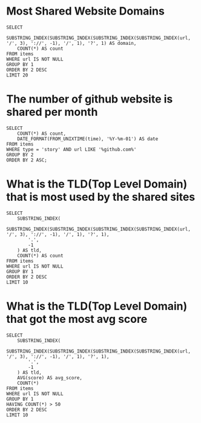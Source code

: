 # Most Shared Website Domains

```top_domain
SELECT
    SUBSTRING_INDEX(SUBSTRING_INDEX(SUBSTRING_INDEX(SUBSTRING_INDEX(url, '/', 3), '://', -1), '/', 1), '?', 1) AS domain,
    COUNT(*) AS count
FROM items
WHERE url IS NOT NULL
GROUP BY 1
ORDER BY 2 DESC
LIMIT 20
```

<DataTable
    data={top_domain} 
    rows=20
    rowNumbers=false
/>

# The number of github website is shared per month

```github_stories_per_month
SELECT
    COUNT(*) AS count,
    DATE_FORMAT(FROM_UNIXTIME(time), '%Y-%m-01') AS date
FROM items
WHERE type = 'story' AND url LIKE '%github.com%'
GROUP BY 2
ORDER BY 2 ASC;
```

<LineChart data = {github_stories_per_month} y=count x=date  />

# What is the TLD(Top Level Domain) that is most used by the shared sites

```top_tld_domain
SELECT
    SUBSTRING_INDEX(
        SUBSTRING_INDEX(SUBSTRING_INDEX(SUBSTRING_INDEX(SUBSTRING_INDEX(url, '/', 3), '://', -1), '/', 1), '?', 1),
        '.',
        -1
    ) AS tld,
    COUNT(*) AS count
FROM items
WHERE url IS NOT NULL
GROUP BY 1
ORDER BY 2 DESC
LIMIT 10
```

<DataTable
    data={top_tld_domain} 
    rows=10
    rowNumbers=false
/>

# What is the TLD(Top Level Domain) that got the most avg score

```avg_score_of_tld_domain
SELECT
    SUBSTRING_INDEX(
        SUBSTRING_INDEX(SUBSTRING_INDEX(SUBSTRING_INDEX(SUBSTRING_INDEX(url, '/', 3), '://', -1), '/', 1), '?', 1),
        '.',
        -1
    ) AS tld,
    AVG(score) AS avg_score,
    COUNT(*)
FROM items
WHERE url IS NOT NULL
GROUP BY 1
HAVING COUNT(*) > 50
ORDER BY 2 DESC
LIMIT 10
```

<DataTable
    data={avg_score_of_tld_domain} 
    rows=10
    rowNumbers=false
/>
